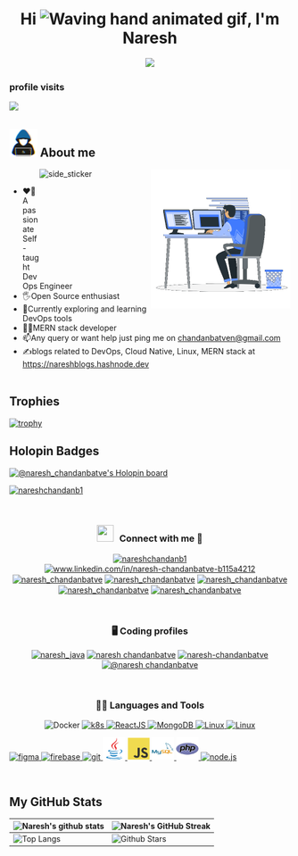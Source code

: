 <h1 align="center">Hi 
<img src="https://raw.githubusercontent.com/nixin72/nixin72/master/wave.gif" alt="Waving hand animated gif" height="40" width="40" />, I'm Naresh</h1><p align="center">
  <a href="https://github.com/DenverCoder1/readme-typing-svg"><img src="https://readme-typing-svg.herokuapp.com?font=Time+New+Roman&color=cyan&size=25&center=true&vCenter=true&width=600&height=100&lines=Self-taught+DevOps-Engineer,;Computer+Science+Student,;Open+Source+Enthusiast.;"></a>
</p>

### profile visits
<img src="https://profile-counter.glitch.me/Ahmad-shaikh575/count.svg">

## <picture><img src = "https://github.com/0xAbdulKhalid/0xAbdulKhalid/raw/main/assets/mdImages/about_me.gif" width = 50px></picture> **About me**

<picture> <img align="right" src="https://github.com/0xAbdulKhalid/0xAbdulKhalid/raw/main/assets/mdImages/Right_Side.gif" width = 250px></picture>

<img align="right" width=200px height=200px alt="side_sticker" src="https://media.giphy.com/media/TEnXkcsHrP4YedChhA/giphy.gif" />
<br>

- ❤️‍🔥A passionate Self-taught DevOps Engineer
- 🖐️Open Source enthusiast
- 🤔Currently exploring and learning DevOps tools
- 👨‍💻MERN stack developer
- 📫Any query or want help just ping me on chandanbatven@gmail.com
- ✍️blogs related to DevOps, Cloud Native, Linux, MERN stack at https://nareshblogs.hashnode.dev
<br><br>
## Trophies

[![trophy](https://github-profile-trophy.vercel.app/?username=ryo-ma&theme=algolia)](https://github.com/ryo-ma/github-profile-trophy)



## Holopin Badges

[![@naresh_chandanbatve's Holopin board](https://holopin.io/api/user/board?user=naresh_chandanbatve)](https://holopin.io/@naresh_chandanbatve)

<p align="left"> <a href="https://twitter.com/nareshchandanb1" target="blank"><img src="https://img.shields.io/twitter/follow/nareshchandanb1?logo=twitter&style=for-the-badge" alt="nareshchandanb1" /></a> </p>


<br>
<h3 align="center"><img src="https://media.giphy.com/media/iY8CRBdQXODJSCERIr/giphy.gif" width="30" height="30" style="margin-right: 10px;">Connect with me 🤝</h3>
<p align="center">
<a href="https://twitter.com/nareshchandanb1" target="blank"><img align="center" src="https://raw.githubusercontent.com/rahuldkjain/github-profile-readme-generator/master/src/images/icons/Social/twitter.svg" alt="nareshchandanb1" height="30" width="40" /></a>
<a href="https://www.linkedin.com/in/naresh-chandanbatve/" target="blank"><img align="center" src="https://raw.githubusercontent.com/rahuldkjain/github-profile-readme-generator/master/src/images/icons/Social/linked-in-alt.svg" alt="www.linkedin.com/in/naresh-chandanbatve-b115a4212" height="30" width="40" /></a>
<a href="https://instagram.com/naresh_chandanbatve" target="blank"><img align="center" src="https://raw.githubusercontent.com/rahuldkjain/github-profile-readme-generator/master/src/images/icons/Social/instagram.svg" alt="naresh_chandanbatve" height="30" width="40" /></a> 
<a href="[https://instagram.com/naresh_chandanbatve](https://stackoverflow.com/users/18366548/naresh-chandanbatve)" target="blank"><img align="center" src="https://cdn.icon-icons.com/icons2/1907/PNG/512/iconfinder-stackoverflow-4555866_121359.png" alt="naresh_chandanbatve" height="30" width="30" /></a> 
    <a href="https://devpost.com/Naresh-chandanbatve" target="blank"><img align="center" src="https://seeklogo.com/images/D/devpost-logo-95FF685C5D-seeklogo.com.png" alt="naresh_chandanbatve" height="30" width="30" /></a> 
    <a href="[https://www.showwcase.com/naresh-chandanbatve](https://www.youtube.com/channel/UCnv12OYNMurB7UnLObLa0lg)" target="blank"><img align="center" src="https://upload.wikimedia.org/wikipedia/commons/e/ef/Youtube_logo.png" alt="naresh_chandanbatve" height="30" width="45" /></a> 
    <a href="https://www.showwcase.com/naresh-chandanbatve" target="blank"><img align="center" src="https://cdn.hashnode.com/res/hashnode/image/upload/v1633947271222/I2p2TQngn.png" alt="naresh_chandanbatve" height="30" width="45" /></a> 
  
</p>

<br>
<h3 align="center">🖥️ Coding profiles</h3>
<p align="center">
<a href="https://www.codechef.com/users/naresh_java" target="blank"><img align="center" src="https://cdn.codechef.com/sites/default/files/uploads/pictures/811b20a47eac52b10c90ab82e0628e21.png" alt="naresh_java" height="30" width="40" /></a>
<a href="https://www.hackerrank.com/naresh chandanbatve" target="blank"><img align="center" src="https://raw.githubusercontent.com/rahuldkjain/github-profile-readme-generator/master/src/images/icons/Social/hackerrank.svg" alt="naresh chandanbatve" height="30" width="40" /></a>
<a href="https://www.leetcode.com/naresh-chandanbatve" target="blank"><img align="center" src="https://raw.githubusercontent.com/rahuldkjain/github-profile-readme-generator/master/src/images/icons/Social/leet-code.svg" alt="naresh-chandanbatve" height="30" width="40" /></a>
<a href="https://www.hackerearth.com/@chandanbatven" target="blank"><img align="center" src="https://www.itvoice.in/wp-content/uploads/2021/08/HackerEarth-logo.png" alt="@naresh chandanbatve" height="30" width="40" /></a>

</p>
<br>

<h3 align="center">👨‍💻 Languages and Tools</h3>
<p align="center"> <a target="_blank"> <img src="https://www.docker.com/wp-content/uploads/2022/03/Moby-logo.png" alt="Docker" width="45" height="40"/> </a> 
<a href="https://kubernetes.io/" target="_blank" rel="noreferrer"> <img src="https://www.logo.wine/a/logo/Kubernetes/Kubernetes-Logo.wine.svg" alt="k8s" width="40" height="40"/> </a> 
<a href="https://www.mongodb.com/" target="_blank" rel="noreferrer"> <img src="https://upload.wikimedia.org/wikipedia/commons/thumb/a/a7/React-icon.svg/768px-React-icon.svg.png?20220125121207" alt="ReactJS" width="40" height="40"/> </a>   
<a href="https://legacy.reactjs.org/" target="_blank" rel="noreferrer"> <img src="https://1000logos.net/wp-content/uploads/2020/08/MongoDB-Logo-640x400.png" alt="MongoDB" width="60" height="40"/> </a>
  <a href="https://www.linux.org/" target="_blank" rel="noreferrer"> <img src="https://1000logos.net/wp-content/uploads/2017/03/LINUX-LOGO-453x500.png" alt="Linux" width="40" height="40"/> </a>
  <a href=https://www.jenkins.io/" target="_blank" rel="noreferrer"> <img src="https://upload.wikimedia.org/wikipedia/commons/thumb/e/e9/Jenkins_logo.svg/1200px-Jenkins_logo.svg.png" alt="Linux" width="40" height="40"/> </a>
 
<a href="https://www.figma.com/" target="_blank" rel="noreferrer"> <img src="https://www.vectorlogo.zone/logos/figma/figma-icon.svg" alt="figma" width="40" height="40"/> </a> <a href="https://firebase.google.com/" target="_blank" rel="noreferrer"> <img src="https://www.vectorlogo.zone/logos/firebase/firebase-icon.svg" alt="firebase" width="40" height="40"/> </a> <a href="https://git-scm.com/" target="_blank" rel="noreferrer"> <img src="https://www.vectorlogo.zone/logos/git-scm/git-scm-icon.svg" alt="git" width="40" height="40"/> </a> 
<a href="https://www.java.com" target="_blank" rel="noreferrer"> <img src="https://raw.githubusercontent.com/devicons/devicon/master/icons/java/java-original.svg" alt="java" width="40" height="40"/> </a> <a href="https://developer.mozilla.org/en-US/docs/Web/JavaScript" target="_blank" rel="noreferrer"> <img src="https://raw.githubusercontent.com/devicons/devicon/master/icons/javascript/javascript-original.svg" alt="javascript" width="40" height="40"/> </a> 
<a href="https://www.mysql.com/" target="_blank" rel="noreferrer"> <img src="https://raw.githubusercontent.com/devicons/devicon/master/icons/mysql/mysql-original-wordmark.svg" alt="mysql" width="40" height="40"/> <a href="https://www.php.net" target="_blank" rel="noreferrer"> <img src="https://raw.githubusercontent.com/devicons/devicon/master/icons/php/php-original.svg" alt="php" width="40" height="40"/> </a>
<a href="https://nodejs.org" target="_blank" rel="noreferrer"> <img src="https://www.pngkit.com/png/full/66-667065_js-club-new-balance-png-logo-node-js.png" alt="node.js" width="40" height="40"/> </a>
</p>

<br>

##  My GitHub Stats

| ![Naresh's github stats](https://github-readme-stats.vercel.app/api?username=Naresh-chandanbatve&show_icons=true&theme=tokyonight) | ![Naresh's GitHub Streak](https://github-readme-streak-stats.herokuapp.com/?user=Naresh-chandanbatve&theme=tokyonight) |
| --- | --- |
| ![Top Langs](https://github-readme-stats.vercel.app/api/top-langs/?username=Naresh-chandanbatve&theme=tokyonight) | ![Github Stars](https://github-readme-stats.vercel.app/api?username=Naresh-chandanbatve&show_icons=true&locale=en&count_private=true&hide_rank=true&custom_title=My%20GitHub%20Stats&disable_animations=true&theme=tokyonight) |



